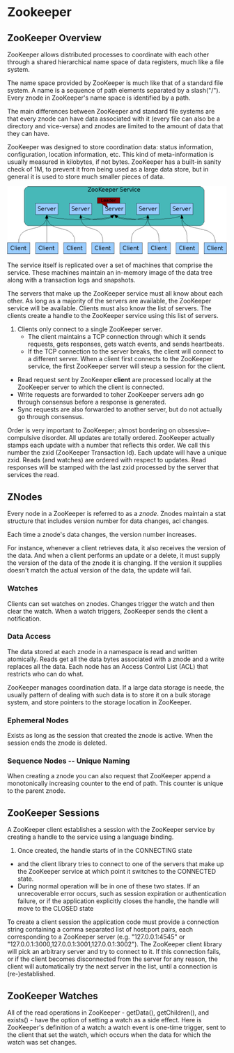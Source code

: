 # Zookeeper
## ZooKeeper Overview
ZooKeeper allows distributed processes to coordinate with each other
through a shared hierarchical name space of data registers, much like a
file system.

The name space provided by ZooKeeper is much like that of a standard file
system. A name is a sequence of path elements separated by a slash("/").
Every znode in ZooKeeper's name space is identified by a path.

The main differences between ZooKeeper and standard file systems are
that every znode can have data associated with it (every file can also be
a directory and vice-versa) and znodes are limited to the amount of data
that they can have. 

ZooKeeper was designed to store coordination data: status information,
configuration, location information, etc. This kind of meta-information is
usually measured in kilobytes, if not bytes. ZooKeeper has a built-in
sanity check of 1M, to prevent it from being used as a large data store,
but in general it is used to store much smaller pieces of data.

![](figures/service.png)

The service itself is replicated over a set of machines that comprise the
service. These machines maintain an in-memory image of the data tree along
with a transaction logs and snapshots.

The servers that make up the ZooKeeper service must all know about each
other. As long as a majority of the servers are available, the ZooKeeper
service will be available. Clients must also know the list of servers. The
clients create a handle to the ZooKeeper service using this list of
servers.

1. Clients only connect to a single ZooKeeper server. 
    - The client maintains a TCP connection through which it sends requests,
      gets responses, gets watch events, and sends heartbeats.
    - If the TCP connection to the server breaks, the client will connect to a
      different server. When a client first connects to the ZooKeeper service,
      the first ZooKeeper server will steup a session for the client.
* Read request sent by ZooKeeper **client** are processed locally at the
  ZooKeeper server to which the client is connected.
* Write requests are forwarded to toher ZooKeeper servers adn go through
  consensus before a response is generated. 
* Sync requests are also forwarded to another server, but do not actually
  go through consensus.


Order is very important to ZooKeeper; almost bordering on
obsessive–compulsive disorder. All updates are totally ordered. ZooKeeper
actually stamps each update with a number that reflects this order. We
call this number the zxid (ZooKeeper Transaction Id). Each update will
have a unique zxid. Reads (and watches) are ordered with respect to
updates. Read responses will be stamped with the last zxid processed by
the server that services the read.

## ZNodes
Every node in a ZooKeeper is referred to as a *znode*.  Znodes maintain a
stat structure that includes version number for data changes, acl changes.

Each time a znode's data changes, the version number increases.

For instance, whenever a client retrieves data, it also receives the
version of the data. And when a client performs an update or a delete, it
must supply the version of the data of the znode it is changing. If the
version it supplies doesn't match the actual version of the data, the
update will fail. 

### Watches
Clients can set watches on znodes. Changes trigger the watch and then
clear the watch. When a watch triggers, ZooKeeper sends the client a
notification.

### Data Access
The data stored at each znode in a namespace is read and written
atomically. Reads get all the data bytes associated with a znode and a
write replaces all the data. Each node has an Access Control List (ACL)
that restricts who can do what.

ZooKeeper manages coordination data. If a large data storage is neede, the
usually pattern of dealing with such data is to store it on a bulk storage
system, and store pointers to the storage location in ZooKeeper.

### Ephemeral Nodes
Exists as long as the session that created the znode is active. When the
session ends the znode is deleted.

### Sequence Nodes -- Unique Naming
When creating a znode you can also request that ZooKeeper append a
monotonically increasing counter to the end of path. This counter is
unique to the parent znode.

## ZooKeeper Sessions
A ZooKeeper client establishes a session with the ZooKeeper service by
creating a handle to the service using a language binding. 

1. Once created, the handle starts of in the CONNECTING state 
* and the client library tries to connect to one of the servers that make
  up the ZooKeeper service at which point it switches to the CONNECTED
  state. 
* During normal operation will be in one of these two states. If an
  unrecoverable error occurs, such as session expiration or authentication
  failure, or if the application explicitly closes the handle, the handle
  will move to the CLOSED state

To create a client session the application code must provide a connection
string containing a comma separated list of host:port pairs, each
corresponding to a ZooKeeper server (e.g. "127.0.0.1:4545" or
"127.0.0.1:3000,127.0.0.1:3001,127.0.0.1:3002"). The ZooKeeper client
library will pick an arbitrary server and try to connect to it. If this
connection fails, or if the client becomes disconnected from the server
for any reason, the client will automatically try the next server in the
list, until a connection is (re-)established.

## ZooKeeper Watches
All of the read operations in ZooKeeper - getData(), getChildren(), and
exists() - have the option of setting a watch as a side effect. Here is
ZooKeeper's definition of a watch: a watch event is one-time trigger, sent
to the client that set the watch, which occurs when the data for which the
watch was set changes.

